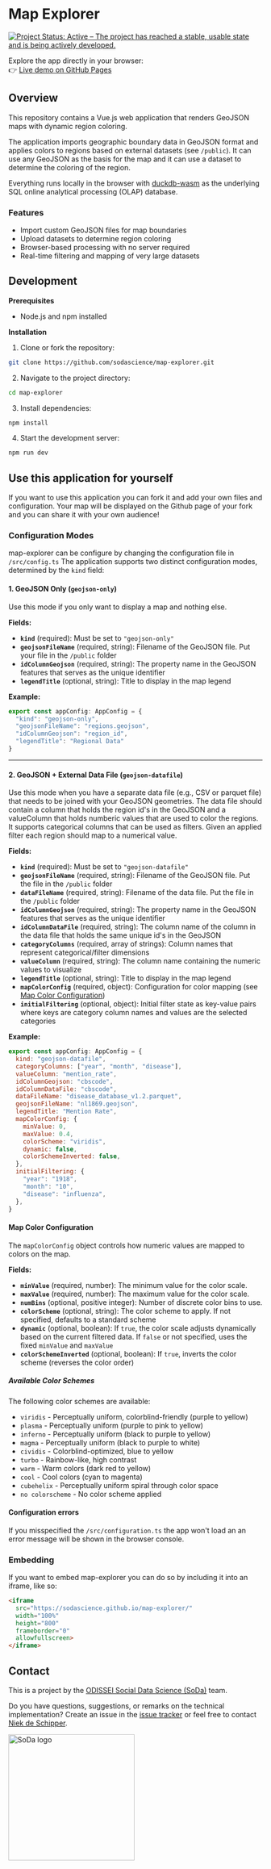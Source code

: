 # Map Explorer

[![Project Status: Active – The project has reached a stable, usable state and is being actively developed.](https://www.repostatus.org/badges/latest/active.svg)](https://www.repostatus.org/#active)

Explore the app directly in your browser:  
👉 [Live demo on GitHub Pages](https://sodascience.github.io/map-explorer/)

## Overview

This repository contains a Vue.js web application that renders GeoJSON maps with dynamic region coloring. 

The application imports geographic boundary data in GeoJSON format and applies colors to regions based on external datasets (see `/public`). It can use any GeoJSON as the basis for the map and it can use a dataset to determine the coloring of the region.

Everything runs locally in the browser with [duckdb-wasm](https://github.com/duckdb/duckdb-wasm) as the underlying SQL online analytical processing (OLAP) database.

### Features

- Import custom GeoJSON files for map boundaries
- Upload datasets to determine region coloring
- Browser-based processing with no server required
- Real-time filtering and mapping of very large datasets

## Development

**Prerequisites**

- Node.js and npm installed

**Installation**

1. Clone or fork the repository:

```sh
git clone https://github.com/sodascience/map-explorer.git
```

2. Navigate to the project directory:

```sh
cd map-explorer
```

3. Install dependencies:

```sh
npm install
```

4. Start the development server:

```sh
npm run dev
```

## Use this application for yourself

If you want to use this application you can fork it and add your own files and configuration. 
Your map will be displayed on the Github page of your fork and you can share it with your own audience!

### Configuration Modes

map-explorer can be configure by changing the configuration file in `/src/config.ts`
The application supports two distinct configuration modes, determined by the `kind` field:

#### 1. GeoJSON Only (`geojson-only`)

Use this mode if you only want to display a map and nothing else.

**Fields:**

- **`kind`** (required): Must be set to `"geojson-only"`
- **`geojsonFileName`** (required, string): Filename of the GeoJSON file. Put your file in the `/public` folder
- **`idColumnGeojson`** (required, string): The property name in the GeoJSON features that serves as the unique identifier
- **`legendTitle`** (optional, string): Title to display in the map legend

**Example:**

```javascript
export const appConfig: AppConfig = {
  "kind": "geojson-only",
  "geojsonFileName": "regions.geojson",
  "idColumnGeojson": "region_id",
  "legendTitle": "Regional Data"
}
```

---

#### 2. GeoJSON + External Data File (`geojson-datafile`)

Use this mode when you have a separate data file (e.g., CSV or parquet file) that needs to be joined with your GeoJSON geometries. The data file should contain a column that holds the region id's in the GeoJSON and a valueColumn that holds numberic values that are used to color the regions. It supports categorical columns that can be used as filters. Given an applied filter each region should map to a numerical value.

**Fields:**

- **`kind`** (required): Must be set to `"geojson-datafile"`
- **`geojsonFileName`** (required, string): Filename of the GeoJSON file. Put the file in the `/public` folder
- **`dataFileName`** (required, string): Filename of the data file. Put the file in the `/public` folder
- **`idColumnGeojson`** (required, string): The property name in the GeoJSON features that serves as the unique identifier
- **`idColumnDataFile`** (required, string): The column name of the column in the data file that holds the same unique id's in the GeoJSON
- **`categoryColumns`** (required, array of strings): Column names that represent categorical/filter dimensions
- **`valueColumn`** (required, string): The column name containing the numeric values to visualize
- **`legendTitle`** (optional, string): Title to display in the map legend
- **`mapColorConfig`** (required, object): Configuration for color mapping (see [Map Color Configuration](#map-color-configuration))
- **`initialFiltering`** (optional, object): Initial filter state as key-value pairs where keys are category column names and values are the selected categories

**Example:**

```javascript
export const appConfig: AppConfig = {
  kind: "geojson-datafile",
  categoryColumns: ["year", "month", "disease"],
  valueColumn: "mention_rate",
  idColumnGeojson: "cbscode",
  idColumnDataFile: "cbscode",
  dataFileName: "disease_database_v1.2.parquet",
  geojsonFileName: "nl1869.geojson",
  legendTitle: "Mention Rate",
  mapColorConfig: {
    minValue: 0,
    maxValue: 0.4,
    colorScheme: "viridis",
    dynamic: false,
    colorSchemeInverted: false,
  },
  initialFiltering: {
    "year": "1918",
    "month": "10",
    "disease": "influenza",
  },
}
```

#### Map Color Configuration

The `mapColorConfig` object controls how numeric values are mapped to colors on the map.

**Fields:**

- **`minValue`** (required, number): The minimum value for the color scale.
- **`maxValue`** (required, number): The maximum value for the color scale.
- **`numBins`** (optional, positive integer): Number of discrete color bins to use.
- **`colorScheme`** (optional, string): The color scheme to apply. If not specified, defaults to a standard scheme
- **`dynamic`** (optional, boolean): If `true`, the color scale adjusts dynamically based on the current filtered data. If `false` or not specified, uses the fixed `minValue` and `maxValue`
- **`colorSchemeInverted`** (optional, boolean): If `true`, inverts the color scheme (reverses the color order)

##### Available Color Schemes

The following color schemes are available:

- `viridis` - Perceptually uniform, colorblind-friendly (purple to yellow)
- `plasma` - Perceptually uniform (purple to pink to yellow)
- `inferno` - Perceptually uniform (black to purple to yellow)
- `magma` - Perceptually uniform (black to purple to white)
- `cividis` - Colorblind-optimized, blue to yellow
- `turbo` - Rainbow-like, high contrast
- `warm` - Warm colors (dark red to yellow)
- `cool` - Cool colors (cyan to magenta)
- `cubehelix` - Perceptually uniform spiral through color space
- `no colorscheme` - No color scheme applied

#### Configuration errors

If you misspecified the `/src/configuration.ts` the app won't load an an error message will be shown in the browser console.

### Embedding 

If you want to embed map-explorer you can do so by including it into an iframe, like so:

```html
<iframe 
  src="https://sodascience.github.io/map-explorer/"
  width="100%" 
  height="800"
  frameborder="0"
  allowfullscreen>
</iframe>
```

## Contact

This is a project by the [ODISSEI Social Data Science (SoDa)](https://odissei-soda.nl) team.

Do you have questions, suggestions, or remarks on the technical implementation? Create an issue in the [issue tracker](https://github.com/sodascience/map-explorer/issues) or feel free to contact [Niek de Schipper](https://github.com/trbknl).

<img src="/public/soda.png" alt="SoDa logo" width="250px"/>
